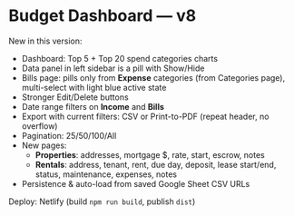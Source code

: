 # Budget Dashboard — v8
New in this version:
- Dashboard: Top 5 + Top 20 spend categories charts
- Data panel in left sidebar is a pill with Show/Hide
- Bills page: pills only from **Expense** categories (from Categories page), multi-select with light blue active state
- Stronger Edit/Delete buttons
- Date range filters on **Income** and **Bills**
- Export with current filters: CSV or Print-to-PDF (repeat header, no overflow)
- Pagination: 25/50/100/All
- New pages:
  - **Properties**: addresses, mortgage $, rate, start, escrow, notes
  - **Rentals**: address, tenant, rent, due day, deposit, lease start/end, status, maintenance, expenses, notes
- Persistence & auto-load from saved Google Sheet CSV URLs

Deploy: Netlify (build `npm run build`, publish `dist`)
